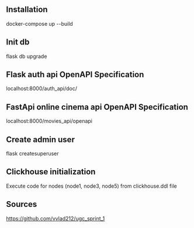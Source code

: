 ## Installation
docker-compose up --build

## Init db
flask db upgrade

## Flask auth api OpenAPI Specification
localhost:8000/auth_api/doc/

## FastApi online cinema api OpenAPI Specification
localhost:8000/movies_api/openapi

## Create admin user
flask createsuperuser <email> <password>

## Clickhouse initialization
Execute code for nodes (node1, node3, node5) from clickhouse.ddl file
  
## Sources
https://github.com/vvlad212/ugc_sprint_1

